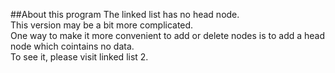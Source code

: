 ##About this program
The linked list has no head node.   
This version may be a bit more complicated.  
One way to make it more convenient to add or delete nodes is to add a head node which cointains no data.  
To see it, please visit linked list 2.

